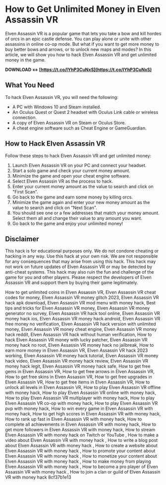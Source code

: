 
 
# How to Get Unlimited Money in Elven Assassin VR
 
Elven Assassin VR is a popular game that lets you take a bow and kill hordes of orcs in an epic castle defense. You can play alone or unite with other assassins in online co-op mode. But what if you want to get more money to buy better bows and arrows, or to unlock new maps and modes? In this article, we will show you how to hack Elven Assassin VR and get unlimited money in the game.
 
**DOWNLOAD ↔ [https://t.co/IYhP3CuNxS](https://t.co/IYhP3CuNxS)**


 
## What You Need
 
To hack Elven Assassin VR, you will need the following:
 
- A PC with Windows 10 and Steam installed.
- An Oculus Quest or Quest 2 headset with Oculus Link cable or wireless connection.
- A copy of Elven Assassin VR on Steam or Oculus Store.
- A cheat engine software such as Cheat Engine or GameGuardian.

## How to Hack Elven Assassin VR
 
Follow these steps to hack Elven Assassin VR and get unlimited money:

1. Launch Elven Assassin VR on your PC and connect your headset.
2. Start a solo game and check your current money amount.
3. Minimize the game and open your cheat engine software.
4. Select Elven Assassin VR as the process to hack.
5. Enter your current money amount as the value to search and click on "First Scan".
6. Go back to the game and earn some money by killing orcs.
7. Minimize the game again and enter your new money amount as the value to search and click on "Next Scan".
8. You should see one or a few addresses that match your money amount. Select them all and change their value to any amount you want.
9. Go back to the game and enjoy your unlimited money!

## Disclaimer
 
This hack is for educational purposes only. We do not condone cheating or hacking in any way. Use this hack at your own risk. We are not responsible for any consequences that may arise from using this hack. This hack may not work on future updates of Elven Assassin VR or may be detected by anti-cheat systems. This hack may also ruin the fun and challenge of the game for you and other players. Please respect the developers of Elven Assassin VR and support them by buying their game legitimately.
 
How to get unlimited coins in Elven Assassin VR,  Elven Assassin VR cheat codes for money,  Elven Assassin VR money glitch 2023,  Elven Assassin VR hack apk download,  Elven Assassin VR mod menu with money hack,  Best tips and tricks for Elven Assassin VR money,  Elven Assassin VR money generator no survey,  Elven Assassin VR hack tool online,  Elven Assassin VR money hack ios,  Elven Assassin VR money hack android,  Elven Assassin VR free money no verification,  Elven Assassin VR hack version with unlimited money,  Elven Assassin VR money cheat engine,  Elven Assassin VR money hack reddit,  Elven Assassin VR hack without human verification,  How to hack Elven Assassin VR money with lucky patcher,  Elven Assassin VR money hack no root,  Elven Assassin VR money hack no jailbreak,  How to earn more money in Elven Assassin VR,  Elven Assassin VR hack 2023 working,  Elven Assassin VR money hack tutorial,  Elven Assassin VR money hack video,  Elven Assassin VR money hack review,  Elven Assassin VR money hack legit,  Elven Assassin VR money hack safe,  How to get free gems in Elven Assassin VR,  How to get free arrows in Elven Assassin VR,  How to get free skins in Elven Assassin VR,  How to get free upgrades in Elven Assassin VR,  How to get free items in Elven Assassin VR,  How to unlock all levels in Elven Assassin VR,  How to play Elven Assassin VR offline with money hack,  How to play Elven Assassin VR online with money hack,  How to play Elven Assassin VR multiplayer with money hack,  How to play Elven Assassin VR co-op with money hack,  How to play Elven Assassin VR pvp with money hack,  How to win every game in Elven Assassin VR with money hack,  How to get high scores in Elven Assassin VR with money hack,  How to rank up fast in Elven Assassin VR with money hack,  How to complete all achievements in Elven Assassin VR with money hack,  How to get more followers in Elven Assassin VR with money hack,  How to stream Elven Assassin VR with money hack on Twitch or YouTube ,  How to make a video about Elven Assassin VR with money hack ,  How to write a blog post about Elven Assassin VR with money hack ,  How to create a website about Elven Assassin VR with money hack ,  How to promote your content about Elven Assassin VR with money hack ,  How to monetize your content about Elven Assassin VR with money hack ,  How to make money from playing Elven Assassin VR with money hack ,  How to become a pro player of Elven Assassin VR with money hack ,  How to join a clan or guild of Elven Assassin VR with money hack
 8cf37b1e13
 
